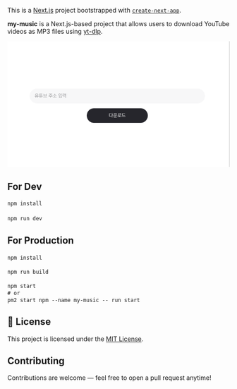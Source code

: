 This is a [Next.js](https://nextjs.org) project bootstrapped with [
`create-next-app`](https://nextjs.org/docs/app/api-reference/cli/create-next-app).

**my-music** is a Next.js-based project that allows users to download YouTube videos as MP3 files
using [yt-dlp](https://github.com/yt-dlp/yt-dlp).

![img.png](img.png)

## For Dev

```bash
npm install

npm run dev
```

## For Production

```
npm install

npm run build

npm start
# or 
pm2 start npm --name my-music -- run start
```

## 📄 License

This project is licensed under the [MIT License](LICENSE).

## Contributing

Contributions are welcome — feel free to open a pull request anytime!
